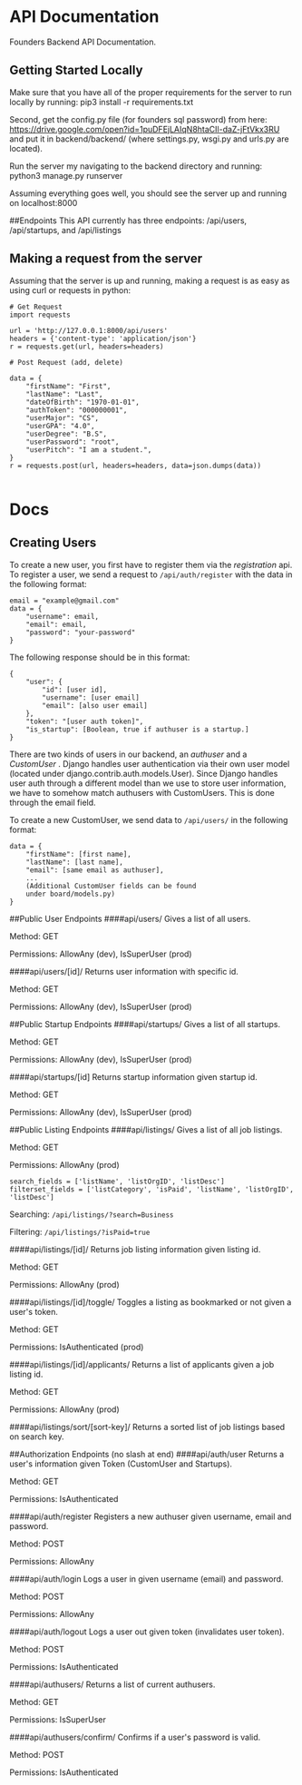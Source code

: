 # API Documentation

Founders Backend API Documentation.

## Getting Started Locally
Make sure that you have all of the proper requirements for the server to run locally by running:
pip3 install -r requirements.txt

Second, get the config.py file (for founders sql password) from here:
https://drive.google.com/open?id=1puDFEjLAIqN8htaCIl-daZ-jFtVkx3RU
and put it in backend/backend/ (where settings.py, wsgi.py and urls.py are located).

Run the server my navigating to the backend directory and running:
python3 manage.py runserver

Assuming everything goes well, you should see the server up and running on
localhost:8000

##Endpoints
This API currently has three endpoints:
/api/users, /api/startups, and /api/listings

## Making a request from the server
Assuming that the server is up and running, making a request is as easy as using curl or requests in python:
```angular2html
# Get Request
import requests

url = 'http://127.0.0.1:8000/api/users'
headers = {'content-type': 'application/json'}
r = requests.get(url, headers=headers)

# Post Request (add, delete)

data = {
    "firstName": "First",
    "lastName": "Last",
    "dateOfBirth": "1970-01-01",
    "authToken": "000000001",
    "userMajor": "CS",
    "userGPA": "4.0",
    "userDegree": "B.S",
    "userPassword": "root",
    "userPitch": "I am a student.",
}
r = requests.post(url, headers=headers, data=json.dumps(data))
 
```
# Docs

## Creating Users
To create a new user, you first have to register them via the <i>registration</i> api.
To register a user, we send a request to `/api/auth/register` with the data in the following format:
```angular2html
email = "example@gmail.com"
data = {
    "username": email,
    "email": email,
    "password": "your-password"
}
```
The following response should be in this format:
```angular2html
{
    "user": {
        "id": [user id],
        "username": [user email]
        "email": [also user email]
    },
    "token": "[user auth token]",
    "is_startup": [Boolean, true if authuser is a startup.]
}
```
There are two kinds of users in our backend, an <i> authuser </i> and a <i> CustomUser </i>.
Django handles user authentication via their own user model (located under django.contrib.auth.models.User).
Since Django handles user auth through a different model than we use to store user information, we have to somehow
match authusers with CustomUsers. This is done through the email field.

To create a new CustomUser, we send data to `/api/users/` in the following format:
```angular2html
data = {
    "firstName": [first name],
    "lastName": [last name],
    "email": [same email as authuser],
    ...
    (Additional CustomUser fields can be found 
    under board/models.py)
}
```
##Public User Endpoints
####api/users/
Gives a list of all users.

Method: GET

Permissions: AllowAny (dev), IsSuperUser (prod)

####api/users/[id]/
Returns user information with specific id.

Method: GET

Permissions: AllowAny (dev), IsSuperUser (prod)

##Public Startup Endpoints
####api/startups/
Gives a list of all startups.

Method: GET

Permissions: AllowAny (dev), IsSuperUser (prod)

####api/startups/[id]
Returns startup information given startup id.

Method: GET

Permissions: AllowAny (dev), IsSuperUser (prod)

##Public Listing Endpoints
####api/listings/
Gives a list of all job listings.

Method: GET

Permissions: AllowAny (prod)

    search_fields = ['listName', 'listOrgID', 'listDesc']
    filterset_fields = ['listCategory', 'isPaid', 'listName', 'listOrgID', 'listDesc']

Searching: `/api/listings/?search=Business`

Filtering: `/api/listings/?isPaid=true`

####api/listings/[id]/
Returns job listing information given listing id.

Method: GET

Permissions: AllowAny (prod)

####api/listings/[id]/toggle/
Toggles a listing as bookmarked or not given a user's token.

Method: GET

Permissions: IsAuthenticated (prod)

####api/listings/[id]/applicants/
Returns a list of applicants given a job listing id.

Method: GET

Permissions: AllowAny (prod)

####api/listings/sort/[sort-key]/
Returns a sorted list of job listings based on search key.

##Authorization Endpoints (no slash at end)
####api/auth/user
Returns a user's information given Token (CustomUser and Startups).

Method: GET

Permissions: IsAuthenticated

####api/auth/register
Registers a new authuser given username, email and password.

Method: POST

Permissions: AllowAny

####api/auth/login
Logs a user in given username (email) and password.

Method: POST

Permissions: AllowAny

####api/auth/logout
Logs a user out given token (invalidates user token).

Method: POST

Permissions: IsAuthenticated

####api/authusers/
Returns a list of current authusers.

Method: GET

Permissions: IsSuperUser

####api/authusers/confirm/
Confirms if a user's password is valid.

Method: POST

Permissions: IsAuthenticated